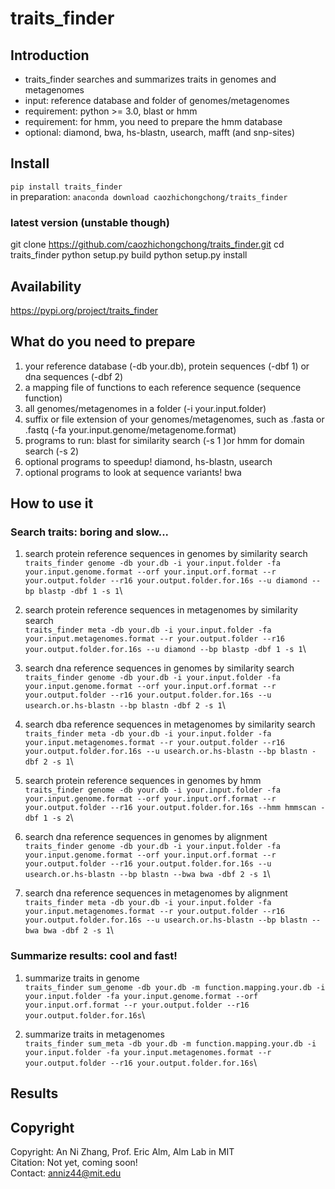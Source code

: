 # traits_finder
## Introduction
* traits_finder searches and summarizes traits in genomes and metagenomes
* input: reference database and folder of genomes/metagenomes
* requirement: python >= 3.0, blast or hmm
* requirement: for hmm, you need to prepare the hmm database
* optional: diamond, bwa, hs-blastn, usearch, mafft (and snp-sites)

## Install
`pip install traits_finder`\
in preparation: `anaconda download caozhichongchong/traits_finder`
### latest version (unstable though)
git clone https://github.com/caozhichongchong/traits_finder.git
cd traits_finder
python setup.py build
python setup.py install

## Availability

https://pypi.org/project/traits_finder

## What do you need to prepare
1. your reference database (-db your.db), protein sequences (-dbf 1) or dna sequences (-dbf 2)
2. a mapping file of functions to each reference sequence (sequence	function)
3. all genomes/metagenomes in a folder (-i your.input.folder)
4. suffix or file extension of your genomes/metagenomes, such as .fasta or .fastq (-fa your.input.genome/metagenome.format)
5. programs to run: blast for similarity search (-s 1 )or hmm for domain search (-s 2)
6. optional programs to speedup! diamond, hs-blastn, usearch
7. optional programs to look at sequence variants! bwa

## How to use it
### Search traits: boring and slow...
1. search protein reference sequences in genomes by similarity search\
`traits_finder genome -db your.db -i your.input.folder -fa your.input.genome.format --orf your.input.orf.format --r your.output.folder --r16 your.output.folder.for.16s --u diamond --bp blastp -dbf 1 -s 1`\

2. search protein reference sequences in metagenomes by similarity search\
`traits_finder meta -db your.db -i your.input.folder -fa your.input.metagenomes.format --r your.output.folder --r16 your.output.folder.for.16s --u diamond --bp blastp -dbf 1 -s 1`\

3. search dna reference sequences in genomes by similarity search\
`traits_finder genome -db your.db -i your.input.folder -fa your.input.genome.format --orf your.input.orf.format --r your.output.folder --r16 your.output.folder.for.16s --u usearch.or.hs-blastn --bp blastn -dbf 2 -s 1`\

4. search dba reference sequences in metagenomes by similarity search\
`traits_finder meta -db your.db -i your.input.folder -fa your.input.metagenomes.format --r your.output.folder --r16 your.output.folder.for.16s --u usearch.or.hs-blastn --bp blastn -dbf 2 -s 1`\

5. search protein reference sequences in genomes by hmm\
`traits_finder genome -db your.db -i your.input.folder -fa your.input.genome.format --orf your.input.orf.format --r your.output.folder --r16 your.output.folder.for.16s --hmm hmmscan -dbf 1 -s 2`\

6. search dna reference sequences in genomes by alignment\
`traits_finder genome -db your.db -i your.input.folder -fa your.input.genome.format --orf your.input.orf.format --r your.output.folder --r16 your.output.folder.for.16s --u usearch.or.hs-blastn --bp blastn --bwa bwa -dbf 2 -s 1`\

7. search dna reference sequences in metagenomes by alignment\
`traits_finder meta -db your.db -i your.input.folder -fa your.input.metagenomes.format --r your.output.folder --r16 your.output.folder.for.16s --u usearch.or.hs-blastn --bp blastn --bwa bwa -dbf 2 -s 1`\

### Summarize results: cool and fast!
1. summarize traits in genome\
`traits_finder sum_genome -db your.db -m function.mapping.your.db -i your.input.folder -fa your.input.genome.format --orf your.input.orf.format --r your.output.folder --r16 your.output.folder.for.16s`\

2. summarize traits in metagenomes\
`traits_finder sum_meta -db your.db -m function.mapping.your.db -i your.input.folder -fa your.input.metagenomes.format --r your.output.folder --r16 your.output.folder.for.16s`\

## Results

## Copyright
Copyright: An Ni Zhang, Prof. Eric Alm, Alm Lab in MIT\
Citation: Not yet, coming soon!\
Contact: anniz44@mit.edu
